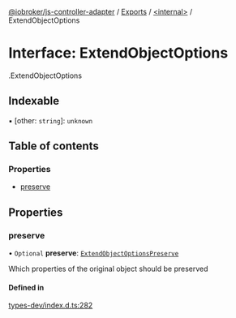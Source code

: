 [@iobroker/js-controller-adapter](../README.md) / [Exports](../modules.md) / [<internal\>](../modules/internal_.md) / ExtendObjectOptions

# Interface: ExtendObjectOptions

[<internal>](../modules/internal_.md).ExtendObjectOptions

## Indexable

▪ [other: `string`]: `unknown`

## Table of contents

### Properties

- [preserve](internal_.ExtendObjectOptions.md#preserve)

## Properties

### preserve

• `Optional` **preserve**: [`ExtendObjectOptionsPreserve`](internal_.ExtendObjectOptionsPreserve.md)

Which properties of the original object should be preserved

#### Defined in

[types-dev/index.d.ts:282](https://github.com/ioBroker/ioBroker.js-controller/blob/ba81a916/packages/types-dev/index.d.ts#L282)
